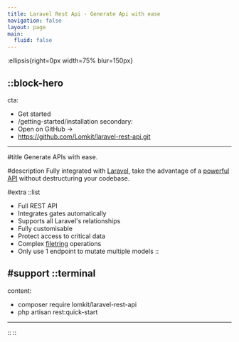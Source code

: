 ```yaml
---
title: Laravel Rest Api - Generate Api with ease
navigation: false
layout: page
main:
  fluid: false
---
```


:ellipsis{right=0px width=75% blur=150px}

::block-hero
---
cta:
  - Get started
  - /getting-started/installation
secondary:
  - Open on GitHub →
  - https://github.com/Lomkit/laravel-rest-api.git
---

#title
Generate APIs with ease.

#description
Fully integrated with [Laravel](), take the advantage of a [powerful API]() without destructuring your codebase.

#extra
  ::list
  - Full REST API
  - Integrates gates automatically
  - Supports all Laravel's relationships
  - Fully customisable
  - Protect access to critical data
  - Complex [filetring]() operations
  - Only use 1 endpoint to mutate multiple models
  ::

#support
  ::terminal
  ---
  content:
  - composer require lomkit/laravel-rest-api
  - php artisan rest:quick-start
  ---
  ::
::
